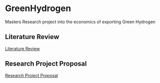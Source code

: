 # GreenHydrogen
Masters Research project into the economics of exporting Green Hydrogen

## Literature Review
[Literature Review](/assets/LiteratureReview.pdf)
## Research Project Proposal
[Research Project Proposal](/assets/ResearchProposal.pdf)  
